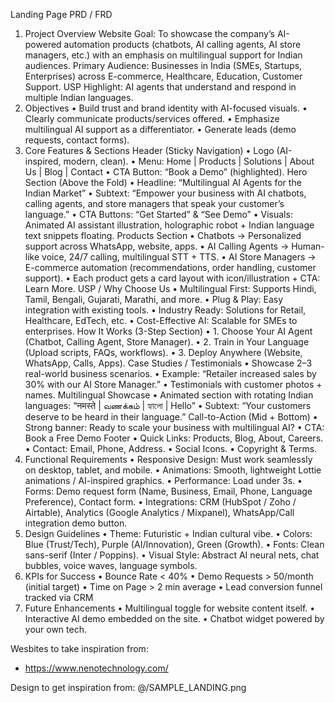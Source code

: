 Landing Page PRD / FRD
1. Project Overview
Website Goal: To showcase the company’s AI-powered automation products (chatbots, AI calling agents, AI store managers, etc.) with an emphasis on multilingual support for Indian audiences.
Primary Audience: Businesses in India (SMEs, Startups, Enterprises) across E-commerce, Healthcare, Education, Customer Support.
USP Highlight: AI agents that understand and respond in multiple Indian languages.
2. Objectives
• Build trust and brand identity with AI-focused visuals.
• Clearly communicate products/services offered.
• Emphasize multilingual AI support as a differentiator.
• Generate leads (demo requests, contact forms).
3. Core Features & Sections
Header (Sticky Navigation)
• Logo (AI-inspired, modern, clean).
• Menu: Home | Products | Solutions | About Us | Blog | Contact
• CTA Button: “Book a Demo” (highlighted).
Hero Section (Above the Fold)
• Headline: “Multilingual AI Agents for the Indian Market”
• Subtext: “Empower your business with AI chatbots, calling agents, and store managers that speak your customer’s language.”
• CTA Buttons: “Get Started” & “See Demo”
• Visuals: Animated AI assistant illustration, holographic robot + Indian language text snippets floating.
Products Section
• Chatbots → Personalized support across WhatsApp, website, apps.
• AI Calling Agents → Human-like voice, 24/7 calling, multilingual STT + TTS.
• AI Store Managers → E-commerce automation (recommendations, order handling, customer support).
• Each product gets a card layout with icon/illustration + CTA: Learn More.
USP / Why Choose Us
• Multilingual First: Supports Hindi, Tamil, Bengali, Gujarati, Marathi, and more.
• Plug & Play: Easy integration with existing tools.
• Industry Ready: Solutions for Retail, Healthcare, EdTech, etc.
• Cost-Effective AI: Scalable for SMEs to enterprises.
How It Works (3-Step Section)
• 1. Choose Your AI Agent (Chatbot, Calling Agent, Store Manager).
• 2. Train in Your Language (Upload scripts, FAQs, workflows).
• 3. Deploy Anywhere (Website, WhatsApp, Calls, Apps).
Case Studies / Testimonials
• Showcase 2–3 real-world business scenarios.
• Example: “Retailer increased sales by 30% with our AI Store Manager.”
• Testimonials with customer photos + names.
Multilingual Showcase
• Animated section with rotating Indian languages: “नमस्ते | வணக்கம் | হ্যালো | Hello”
• Subtext: “Your customers deserve to be heard in their language.”
Call-to-Action (Mid + Bottom)
• Strong banner: Ready to scale your business with multilingual AI?
• CTA: Book a Free Demo
Footer
• Quick Links: Products, Blog, About, Careers.
• Contact: Email, Phone, Address.
• Social Icons.
• Copyright & Terms.
4. Functional Requirements
• Responsive Design: Must work seamlessly on desktop, tablet, and mobile.
• Animations: Smooth, lightweight Lottie animations / AI-inspired graphics.
• Performance: Load under 3s.
• Forms: Demo request form (Name, Business, Email, Phone, Language Preference), Contact form.
• Integrations: CRM (HubSpot / Zoho / Airtable), Analytics (Google Analytics / Mixpanel), WhatsApp/Call integration demo button.
5. Design Guidelines
• Theme: Futuristic + Indian cultural vibe.
• Colors: Blue (Trust/Tech), Purple (AI/Innovation), Green (Growth).
• Fonts: Clean sans-serif (Inter / Poppins).
• Visual Style: Abstract AI neural nets, chat bubbles, voice waves, language symbols.
6. KPIs for Success
• Bounce Rate < 40%
• Demo Requests > 50/month (initial target)
• Time on Page > 2 min average
• Lead conversion funnel tracked via CRM
7. Future Enhancements
• Multilingual toggle for website content itself.
• Interactive AI demo embedded on the site.
• Chatbot widget powered by your own tech.

Wesbites to take inspiration from:
- https://www.nenotechnology.com/

Design to get inspiration from:
@/SAMPLE_LANDING.png